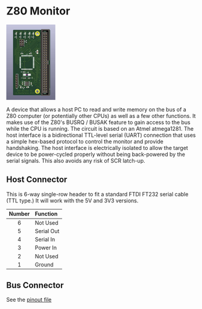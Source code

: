 # Z80 Monitor

<img src="https://github.com/mcflan/z80_monitor/blob/master/images/z80_monitor-render.jpg" height="200"></img>

A device that allows a host PC to read and write memory on the bus of a Z80
computer (or potentially other CPUs) as well as a few other functions. It makes
use of the Z80's BUSRQ / BUSAK feature to gain access to the bus while the CPU
is running. The circuit is based on an Atmel atmega1281. The host interface is
a bidirectional TTL-level serial (UART) connection that uses a simple hex-based
protocol to control the monitor and provide handshaking. The host interface is
electrically isolated to allow the target device to be power-cycled properly
without being back-powered by the serial signals. This also avoids any risk of
SCR latch-up.

## Host Connector

This is 6-way single-row header to fit a standard FTDI FT232 serial cable (TTL type.) It will work with the 5V and 3V3 versions.

 | Number | Function      |
 |:------:|:------------- |
 |  6     | Not Used      |
 |  5     | Serial Out    |
 |  4     | Serial In     |
 |  3     | Power In      |
 |  2     | Not Used      |
 |  1     | Ground        |


## Bus Connector

See the [pinout file](bus_pinout.md)
